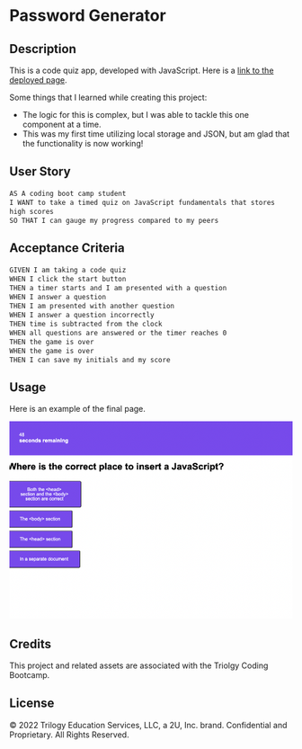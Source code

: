 # Password Generator

## Description

This is a code quiz app, developed with JavaScript. Here is a [link to the deployed page](https://ajolsavsky.github.io/code-quiz/).

Some things that I learned while creating this project:

- The logic for this is complex, but I was able to tackle this one component at a time.
- This was my first time utilizing local storage and JSON, but am glad that the functionality is now working!

## User Story

```
AS A coding boot camp student
I WANT to take a timed quiz on JavaScript fundamentals that stores high scores
SO THAT I can gauge my progress compared to my peers
```


## Acceptance Criteria

```
GIVEN I am taking a code quiz
WHEN I click the start button
THEN a timer starts and I am presented with a question
WHEN I answer a question
THEN I am presented with another question
WHEN I answer a question incorrectly
THEN time is subtracted from the clock
WHEN all questions are answered or the timer reaches 0
THEN the game is over
WHEN the game is over
THEN I can save my initials and my score
```

## Usage

Here is an example of the final page.

![screenshot of finished page](./Assets/screenshot.png)

## Credits

This project and related assets are associated with the Triolgy Coding Bootcamp.

## License

© 2022 Trilogy Education Services, LLC, a 2U, Inc. brand. Confidential and Proprietary. All Rights Reserved.
